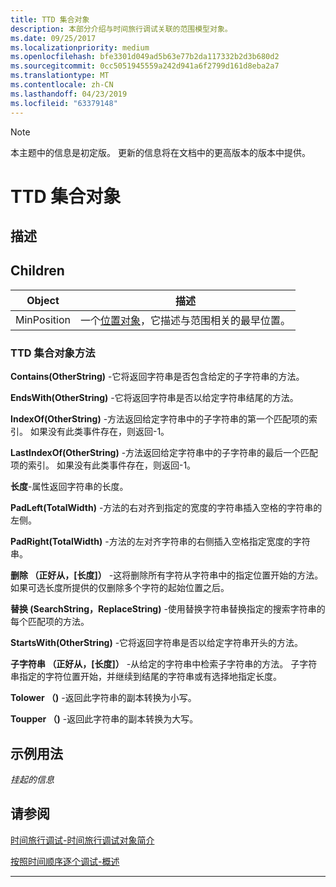 ```yaml
---
title: TTD 集合对象
description: 本部分介绍与时间旅行调试关联的范围模型对象。
ms.date: 09/25/2017
ms.localizationpriority: medium
ms.openlocfilehash: bfe3301d049ad5b63e77b2da117332b2d3b680d2
ms.sourcegitcommit: 0cc5051945559a242d941a6f2799d161d8eba2a7
ms.translationtype: MT
ms.contentlocale: zh-CN
ms.lasthandoff: 04/23/2019
ms.locfileid: "63379148"
---
```

> [!NOTE]
> 本主题中的信息是初定版。 更新的信息将在文档中的更高版本的版本中提供。 
>

# <a name="ttd-collection-objects"></a>TTD 集合对象

## <a name="description"></a>描述

## <a name="children"></a>Children


| Object | 描述 |
| --- | --- |
| MinPosition | 一个[位置对象](time-travel-debugging-position-objects.md)，它描述与范围相关的最早位置。 |




### <a name="ttd-collection-object-methods"></a>TTD 集合对象方法


**Contains(OtherString)** -它将返回字符串是否包含给定的子字符串的方法。

**EndsWith(OtherString)** -它将返回字符串是否以给定字符串结尾的方法。

**IndexOf(OtherString)** -方法返回给定字符串中的子字符串的第一个匹配项的索引。  如果没有此类事件存在，则返回-1。

**LastIndexOf(OtherString)** -方法返回给定字符串中的子字符串的最后一个匹配项的索引。  如果没有此类事件存在，则返回-1。

**长度**-属性返回字符串的长度。

**PadLeft(TotalWidth)** -方法的右对齐到指定的宽度的字符串插入空格的字符串的左侧。

**PadRight(TotalWidth)** -方法的左对齐字符串的右侧插入空格指定宽度的字符串。

**删除 （正好从，[长度]）** -这将删除所有字符从字符串中的指定位置开始的方法。  如果可选长度所提供的仅删除多个字符的起始位置之后。

**替换 (SearchString，ReplaceString)** -使用替换字符串替换指定的搜索字符串的每个匹配项的方法。

**StartsWith(OtherString)** -它将返回字符串是否以给定字符串开头的方法。

**子字符串 （正好从，[长度]）** -从给定的字符串中检索子字符串的方法。  子字符串指定的字符位置开始，并继续到结尾的字符串或有选择地指定长度。

**Tolower （)** -返回此字符串的副本转换为小写。

**Toupper （)** -返回此字符串的副本转换为大写。

## <a name="example-usage"></a>示例用法

*挂起的信息*



## <a name="see-also"></a>请参阅

[时间旅行调试-时间旅行调试对象简介](time-travel-debugging-object-model.md)

[按照时间顺序逐个调试-概述](time-travel-debugging-overview.md)

---


